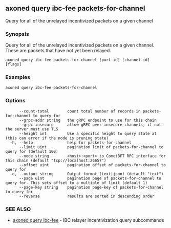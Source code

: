 ## axoned query ibc-fee packets-for-channel

Query for all of the unrelayed incentivized packets on a given channel

### Synopsis

Query for all of the unrelayed incentivized packets on a given channel. These are packets that have not yet been relayed.

```
axoned query ibc-fee packets-for-channel [port-id] [channel-id] [flags]
```

### Examples

```
axoned query ibc-fee packets-for-channel
```

### Options

```
      --count-total        count total number of records in packets-for-channel to query for
      --grpc-addr string   the gRPC endpoint to use for this chain
      --grpc-insecure      allow gRPC over insecure channels, if not the server must use TLS
      --height int         Use a specific height to query state at (this can error if the node is pruning state)
  -h, --help               help for packets-for-channel
      --limit uint         pagination limit of packets-for-channel to query for (default 100)
      --node string        <host>:<port> to CometBFT RPC interface for this chain (default "tcp://localhost:26657")
      --offset uint        pagination offset of packets-for-channel to query for
  -o, --output string      Output format (text|json) (default "text")
      --page uint          pagination page of packets-for-channel to query for. This sets offset to a multiple of limit (default 1)
      --page-key string    pagination page-key of packets-for-channel to query for
      --reverse            results are sorted in descending order
```

### SEE ALSO

* [axoned query ibc-fee](axoned_query_ibc-fee.md)	 - IBC relayer incentivization query subcommands
